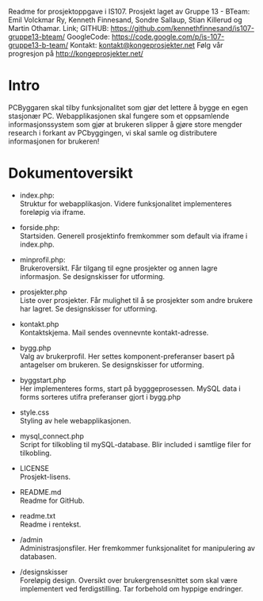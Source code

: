 Readme for prosjektoppgave i IS107.
Prosjekt laget av Gruppe 13 - BTeam: 
Emil Volckmar Ry, Kenneth Finnesand, Sondre Sallaup, Stian Killerud og Martin Othamar.
Link; 
GITHUB: 	https://github.com/kennethfinnesand/is107-gruppe13-bteam/
GoogleCode: https://code.google.com/p/is-107-gruppe13-b-team/
Kontakt: kontakt@kongeprosjekter.net
Følg vår progresjon på http://kongeprosjekter.net/



Intro
====================

PCByggaren skal tilby funksjonalitet som gjør det lettere å bygge en egen stasjonær PC.
Webapplikasjonen skal fungere som et oppsamlende informasjonssystem som gjør at brukeren slipper å gjøre store mengder research i forkant av PCbyggingen,
vi skal samle og distributere informasjonen for brukeren!



Dokumentoversikt
====================

- index.php:          
Struktur for webapplikasjon. Videre funksjonalitet implementeres foreløpig via iframe.

- forside.php:        
Startsiden. Generell prosjektinfo fremkommer som default via iframe i index.php.

- minprofil.php:      
Brukeroversikt. Får tilgang til egne prosjekter og annen lagre informasjon. Se designskisser for utforming.

- prosjekter.php      
Liste over prosjekter. Får mulighet til å se prosjekter som andre brukere har lagret. Se designskisser for utforming.

- kontakt.php         
Kontaktskjema. Mail sendes ovennevnte kontakt-adresse.

- bygg.php            
Valg av brukerprofil. Her settes komponent-preferanser basert på antagelser om brukeren. Se designskisser for utforming.

- byggstart.php       
Her implementeres forms, start på bygggeprosessen. MySQL data i forms sorteres utifra preferanser gjort i bygg.php

- style.css           
Styling av hele webapplikasjonen.

- mysql_connect.php   
Script for tilkobling til mySQL-database. Blir included i samtlige filer for tilkobling.

- LICENSE             
Prosjekt-lisens.

- README.md           
Readme for GitHub.

- readme.txt          
Readme i rentekst.

- /admin              
Administrasjonsfiler. Her fremkommer funksjonalitet for manipulering av databasen.

- /designskisser      
Foreløpig design. Oversikt over brukergrensesnittet som skal være implementert ved ferdigstilling. Tar forbehold om hyppige endringer.
